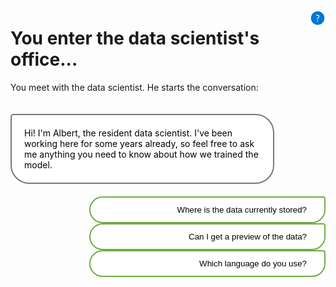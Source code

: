 <style>

.button  {
  border: none;
  color: black;
  width: 75%;
  padding: 12px 28px;
  background-color: white;
  border: 2px solid #70AD47;
  border-radius:30px 5px 30px 30px ;
  transition-duration: 0.4s;
  text-align: right;
  float: right;
}
.button:hover  {
  background-color: #70AD47;
  color: white; 
  border: 2px solid #70AD47;
}
.panel {
  background-color: white;
  border: 2px solid #787878;
  color: black;
  border-radius: 5px 30px 30px 30px;
  padding: 20px 20px;
  width: 75%;
  float: left;
  margin-top: 20px;
  margin-bottom: 20px;
  text-align: left;
}
.header {
  background-color: white;
  border: 2px solid #008CBA;
  color: black;
  padding: 12px 28px;
  width: 75%;
  margin-top: 20px;
  text-align: left;
  clear: right;
}
.resetbutton  {
  border: none;
  color: black;
  float: right;
  padding: 12px 28px;
  background-color: white;
  border: 2px solid #f44336;
  transition-duration: 0.4s;
}
.resetbutton:hover  {
  background-color: #f44336;
  color: white; 
  border: 2px solid #f44336;
}
</style>

<script>
function showContent(id) {
  // Hide all hidden content
  var elements = document.getElementsByClassName('hidden-content');
  for (var i = 0; i < elements.length; i++) {
    elements[i].style.display = 'none';
  }

  // Show the selected hidden content
  var selectedElement = document.getElementById(id);
  if (selectedElement) {
    selectedElement.style.display = 'block';
  }

  // Remove unselected buttons
  var buttons = document.getElementsByClassName('button');
  for (var i = 0; i < buttons.length; i++) {
    if (buttons[i].id !== id) {
      buttons[i].remove();
    }
  }
}
</script>

<img style="float: right; width:5%; display:box; clear: right; margin-top: 10px;" src="./media/help.png">

# You enter the data scientist's office...

You meet with the data scientist. He starts the conversation:

<div class="panel">Hi! I'm Albert, the resident data scientist. I've been working here for some years already, so feel free to ask me anything you need to know about how we trained the model.</div>

<button class="button" onclick="showContent('id01')">Where is the data currently stored?</button>

<button class="button" onclick="showContent('id02')">Can I get a preview of the data?</button>

<button class="button" onclick="showContent('id03')">Which language do you use?</button>

<div id="id01" class="hidden-content" style="display: none;">
  <div class="panel">The data is stored in a patient database.</div>
  <button class="resetbutton" onclick="window.location.href='../start-01-data';">Reset game and go back to start</button>
</div>

<div id="id02" class="hidden-content" style="display: none;">
  <div class="panel">If we open the file, the first few rows of data look like this:
    <pre>
      PatientID,Pregnancies,PlasmaGlucose,DiastolicBloodPressure,TricepsThickness,SerumInsulin,BMI,DiabetesPedigree,Age,Diabetic
      1354778,0,171,80,34,23,43.50972593,1.213191354,21,0
      1147438,8,92,93,47,36,21.24057571,0.158364981,23,0
      1640031,7,115,47,52,35,41.51152348,0.079018568,23,0
      1883350,9,103,78,25,304,29.58219193,1.282869847,43,1
    </pre>
  </div>
  <button class="resetbutton" onclick="window.location.href='../start-01-data';">Reset game and go back to start</button>
</div>

<div id="id03" class="hidden-content" style="display: none;">
  <div class="panel">I'm mostly comfortable with Python, so that's also what we all tend to use.</div>
  <button class="resetbutton" onclick="window.location.href='../start-01-data';">Reset game and go back to start</button>
</div>

